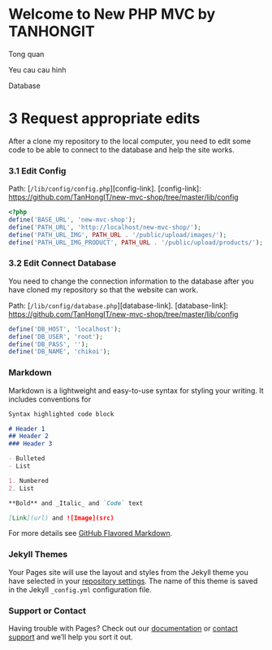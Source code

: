 # Welcome to New PHP MVC by TANHONGIT

Tong quan

Yeu cau cau hinh

Database

# 3 Request appropriate edits

After a clone my repository to the local computer, you need to edit some code to be able to connect to the database and help the site works.

### 3.1 Edit Config

Path: [`/lib/config/config.php`][config-link].
[config-link]: https://github.com/TanHongIT/new-mvc-shop/tree/master/lib/config

```php
<?php
define('BASE_URL', 'new-mvc-shop');
define('PATH_URL', 'http://localhost/new-mvc-shop/');
define('PATH_URL_IMG', PATH_URL . '/public/upload/images/');
define('PATH_URL_IMG_PRODUCT', PATH_URL . '/public/upload/products/');
```
### 3.2 Edit Connect Database

You need to change the connection information to the database after you have cloned my repository so that the website can work.

Path: [`/lib/config/database.php`][database-link].
[database-link]: https://github.com/TanHongIT/new-mvc-shop/tree/master/lib/config

```php
define('DB_HOST', 'localhost');
define('DB_USER', 'root');
define('DB_PASS', '');
define('DB_NAME', 'chikoi');
```

### Markdown

Markdown is a lightweight and easy-to-use syntax for styling your writing. It includes conventions for

```markdown
Syntax highlighted code block

# Header 1
## Header 2
### Header 3

- Bulleted
- List

1. Numbered
2. List

**Bold** and _Italic_ and `Code` text

[Link](url) and ![Image](src)
```

For more details see [GitHub Flavored Markdown](https://guides.github.com/features/mastering-markdown/).

### Jekyll Themes

Your Pages site will use the layout and styles from the Jekyll theme you have selected in your [repository settings](https://github.com/TanHongIT/new-mvc-shop/settings). The name of this theme is saved in the Jekyll `_config.yml` configuration file.

### Support or Contact

Having trouble with Pages? Check out our [documentation](https://help.github.com/categories/github-pages-basics/) or [contact support](https://github.com/contact) and we’ll help you sort it out.
